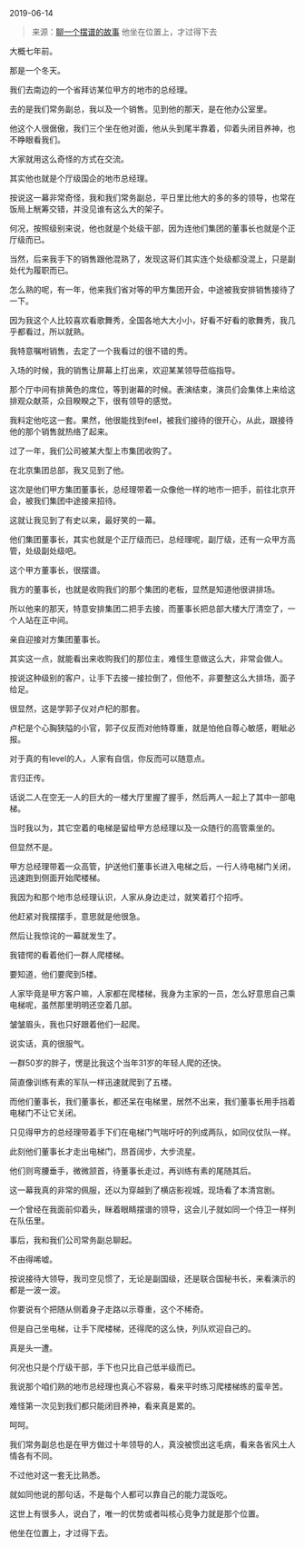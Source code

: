2019-06-14

> 来源：[聊一个摆谱的故事](http://mp.weixin.qq.com/s?__biz=MzU3NDc5Nzc0NQ==&mid=2247484811&idx=2&sn=f087a7c0bcf78af6c3d849a63220b002&chksm=fd2da755ca5a2e43000d8ad6a0c414e624d11cbddb0373dd3a16423e81ba960c73824ebb6931&scene=27#wechat_redirect)
> 他坐在位置上，才过得下去

大概七年前。

  

那是一个冬天。

  

我们去南边的一个省拜访某位甲方的地市的总经理。

  

去的是我们常务副总，我以及一个销售。见到他的那天，是在他办公室里。  

  

他这个人很倨傲，我们三个坐在他对面，他从头到尾半靠着，仰着头闭目养神，也不睁眼看我们。

  

大家就用这么奇怪的方式在交流。

  

其实他也就是个厅级国企的地市总经理。

  

按说这一幕非常奇怪，我和我们常务副总，平日里比他大的多的多的领导，也常在饭局上觥筹交错，并没见谁有这么大的架子。

  

何况，按照级别来说，他也就是个处级干部，因为连他们集团的董事长也就是个正厅级而已。

  

当然，后来我手下的销售跟他混熟了，发现这哥们其实连个处级都没混上，只是副处代为履职而已。

  

怎么熟的呢，有一年，他来我们省对等的甲方集团开会，中途被我安排销售接待了一下。  

  

因为我这个人比较喜欢看歌舞秀，全国各地大大小小，好看不好看的歌舞秀，我几乎都看过，所以就熟。

  

我特意嘱咐销售，去定了一个我看过的很不错的秀。

  

入场的时候，我的销售让屏幕上打出来，欢迎某某领导莅临指导。

  

那个厅中间有排黄色的席位，等到谢幕的时候。表演结束，演员们会集体上来给这排观众献茶，众目睽睽之下，很有领导的感觉。

  

我料定他吃这一套。果然，他很能找到feel，被我们接待的很开心，从此，跟接待他的那个销售就热络了起来。

  

过了一年，我们公司被某大型上市集团收购了。

  

在北京集团总部，我又见到了他。

  

这次是他们甲方集团董事长，总经理带着一众像他一样的地市一把手，前往北京开会，被我们集团中途接来招待。

  

这就让我见到了有史以来，最好笑的一幕。

  

他们集团董事长，其实也就是个正厅级而已，总经理呢，副厅级，还有一众甲方高管，处级副处级吧。

  

这个甲方董事长，很摆谱。

  

我方的董事长，也就是收购我们的那个集团的老板，显然是知道他很讲排场。

  

所以他来的那天，特意安排集团二把手去接，而董事长把总部大楼大厅清空了，一个人站在正中间。

  

亲自迎接对方集团董事长。

  

其实这一点，就能看出来收购我们的那位主，难怪生意做这么大，非常会做人。

  

按说这种级别的客户，让手下去接一接拉倒了，但他不，非要整这么大排场，面子给足。

  

很显然，这是学郭子仪对卢杞的那套。

  

卢杞是个心胸狭隘的小官，郭子仪反而对他特尊重，就是怕他自尊心敏感，睚眦必报。

  

对于真的有level的人，人家有自信，你反而可以随意点。

  

言归正传。

  

话说二人在空无一人的巨大的一楼大厅里握了握手，然后两人一起上了其中一部电梯。

  

当时我以为，其它空着的电梯是留给甲方总经理以及一众随行的高管乘坐的。

  

但显然不是。

  

甲方总经理带着一众高管，护送他们董事长进入电梯之后，一行人待电梯门关闭，迅速跑到侧面开始爬楼梯。

  

我因为和那个地市总经理认识，人家从身边走过，就笑着打个招呼。

  

他赶紧对我摆摆手，意思就是他很急。

  

然后让我惊诧的一幕就发生了。

  

我错愕的看着他们一群人爬楼梯。

  

要知道，他们要爬到5楼。

  

人家毕竟是甲方客户嘛，人家都在爬楼梯，我身为主家的一员，怎么好意思自己乘电梯呢，虽然那里明明还空着几部。

  

皱皱眉头，我也只好跟着他们一起爬。

  

说实话，真的很服气。

  

一群50岁的胖子，愣是比我这个当年31岁的年轻人爬的还快。

  

简直像训练有素的军队一样迅速就爬到了五楼。

  

而他们董事长，我们董事长，都还呆在电梯里，居然不出来，我们董事长用手挡着电梯门不让它关闭。

  

只见得甲方的总经理带着手下们在电梯门气喘吁吁的列成两队，如同仪仗队一样。

  

此刻他们董事长才走出电梯门，昂首阔步，大步流星。

  

他们则弯腰垂手，微微颔首，待董事长走过，再训练有素的尾随其后。

  

这一幕我真的非常的佩服，还以为穿越到了横店影视城，现场看了本清宫剧。

  

一个曾经在我面前仰着头，眯着眼睛摆谱的领导，这会儿子就如同一个侍卫一样列在队伍里。

  

事后，我和我们公司常务副总聊起。

  

不由得唏嘘。

  

按说接待大领导，我司空见惯了，无论是副国级，还是联合国秘书长，来看演示的都是一波一波。

  

你要说有个把随从侧着身子走路以示尊重，这个不稀奇。

  

但是自己坐电梯，让手下爬楼梯，还得爬的这么快，列队欢迎自己的。

  

真是头一遭。

  

何况也只是个厅级干部，手下也只比自己低半级而已。

  

我说那个咱们熟的地市总经理也真心不容易，看来平时练习爬楼梯练的蛮辛苦。

  

难怪第一次见到我们都只能闭目养神，看来真是累的。

  

呵呵。

  

我们常务副总也是在甲方做过十年领导的人，真没被惯出这毛病，看来各省风土人情各有不同。

  

不过他对这一套无比熟悉。  

  

就如同他说的那句话，不是每个人都可以靠自己的能力混饭吃。

  

这世上有很多人，说白了，唯一的优势或者叫核心竞争力就是那个位置。  

  

他坐在位置上，才过得下去。

